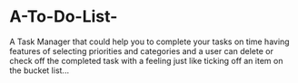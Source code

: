 # A-To-Do-List-
A Task Manager that could help you to complete your tasks on time having features of selecting priorities and categories and a user can delete or check off the completed task with a feeling just like ticking off an item on the bucket list...
